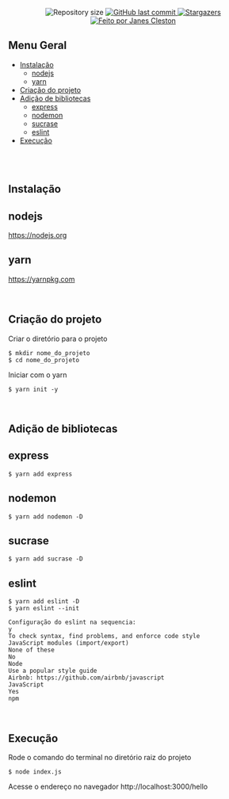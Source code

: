 <p align="center">
  <img alt="Repository size" src="https://img.shields.io/github/repo-size/jcleston/app-nodejs">  
  <a href="https://github.com/jcleston/app-nodejs/commits/main">
    <img alt="GitHub last commit" src="https://img.shields.io/github/last-commit/jcleston/app-nodejs">
  </a>
   <a href="https://github.com/jcleston/app-nodejs/stargazers">
    <img alt="Stargazers" src="https://img.shields.io/github/stars/jcleston/app-nodejs?style=social">
  </a>
  <a href="https://www.linkedin.com/in/janescleston/">
    <img alt="Feito por Janes Cleston" src="https://img.shields.io/badge/feito%20por-Janes%20Cleston-%237519C1">
  </a>
</p>


## Menu Geral
<!--ts-->
 * [Instalação](#instalação)
    * [nodejs](#nodejs)
    * [yarn](#yarn)
 * [Criação do projeto](#criação-do-projeto)
 * [Adição de bibliotecas](#adição-de-bibliotecas)
    * [express](#express)
    * [nodemon](#nodemon)
    * [sucrase](#sucrase)
    * [eslint](#eslint)
* [Execução](#execução)
      
<!--te-->
<br /><br />

## Instalação
## nodejs
https://nodejs.org

## yarn
https://yarnpkg.com

<br />

## Criação do projeto

Criar o diretório para o projeto
```shell
$ mkdir nome_do_projeto
$ cd nome_do_projeto
```

Iniciar com o yarn
```shell
$ yarn init -y
```
<br />

## Adição de bibliotecas
## express
```shell
$ yarn add express
```

## nodemon
```shell
$ yarn add nodemon -D
```

## sucrase
```shell
$ yarn add sucrase -D
```

## eslint
```shell
$ yarn add eslint -D
$ yarn eslint --init

Configuração do eslint na sequencia:
y
To check syntax, find problems, and enforce code style
JavaScript modules (import/export)
None of these
No
Node
Use a popular style guide
Airbnb: https://github.com/airbnb/javascript
JavaScript
Yes
npm
```

<br />

## Execução
Rode o comando do terminal no diretório raiz do projeto
```shell
$ node index.js
```
Acesse o endereço no navegador
http://localhost:3000/hello

<br />

